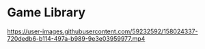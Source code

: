 # Game Library 


https://user-images.githubusercontent.com/59232592/158024337-720dedb6-b114-497a-b989-9e3e03959977.mp4

